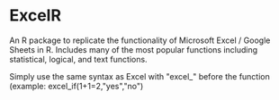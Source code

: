 # ExcelR
An R package to replicate the functionality of Microsoft Excel / Google Sheets in R. Includes many of the most popular functions including statistical, logical, and text functions.

Simply use the same syntax as Excel with "excel_" before the function (example: excel_if(1+1=2,"yes","no")
